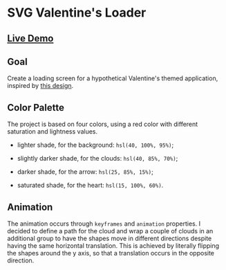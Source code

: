 # SVG Valentine's Loader

## [Live Demo](https://codepen.io/borntofrappe/full/RwbXawa)

## Goal

Create a loading screen for a hypothetical Valentine's themed application, inspired by [this design](https://dribbble.com/shots/6019167-Valentine-s-Day).

## Color Palette

The project is based on four colors, using a red color with different saturation and lightness values.

-   lighter shade, for the background: `hsl(40, 100%, 95%)`;

-   slightly darker shade, for the clouds: `hsl(40, 85%, 70%)`;

-   darker shade, for the arrow: `hsl(25, 85%, 15%)`;

-   saturated shade, for the heart: `hsl(15, 100%, 60%)`.

## Animation

The animation occurs through `keyframes` and `animation` properties. I decided to define a path for the cloud and wrap a couple of clouds in an additional group to have the shapes move in different directions despite having the same horizontal translation. This is achieved by literally flipping the shapes around the y axis, so that a translation occurs in the opposite direction.
